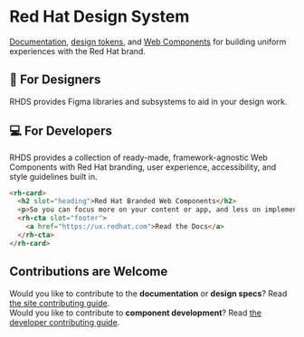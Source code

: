 # Red Hat Design System

[Documentation][docs], [design tokens][tokens], and [Web Components][elements] for building uniform experiences with the Red Hat brand.

## 🎨 For Designers

RHDS provides Figma libraries and subsystems to aid in your design work.

## 💻 For Developers

RHDS provides a collection of ready-made, framework-agnostic Web Components with Red Hat branding, user experience, accessibility, and style guidelines built in.

```html
<rh-card>
  <h2 slot="heading">Red Hat Branded Web Components</h2>
  <p>So you can focus more on your content or app, and less on implementation details.</p>
  <rh-cta slot="footer">
    <a href="https://ux.redhat.com">Read the Docs</a>
  </rh-cta>
</rh-card>
```

## Contributions are Welcome

Would you like to contribute to the **documentation** or **design specs**? Read [the site contributing guide][contributing].  
Would you like to contribute to **component development**? Read [the developer contributing guide][development].

[docs]: https://ux.redhat.com
[tokens]: https://red-hat-design-tokens.netlify.app
[elements]: https://ux.redhat.com/elements/
[contributing]: https://github.com/RedHat-UX/red-hat-design-system/tree/main/CONTRIBUTING_DESIGN.md
[development]: https://github.com/RedHat-UX/red-hat-design-system/tree/main/CONTRIBUTING_DEV.md

